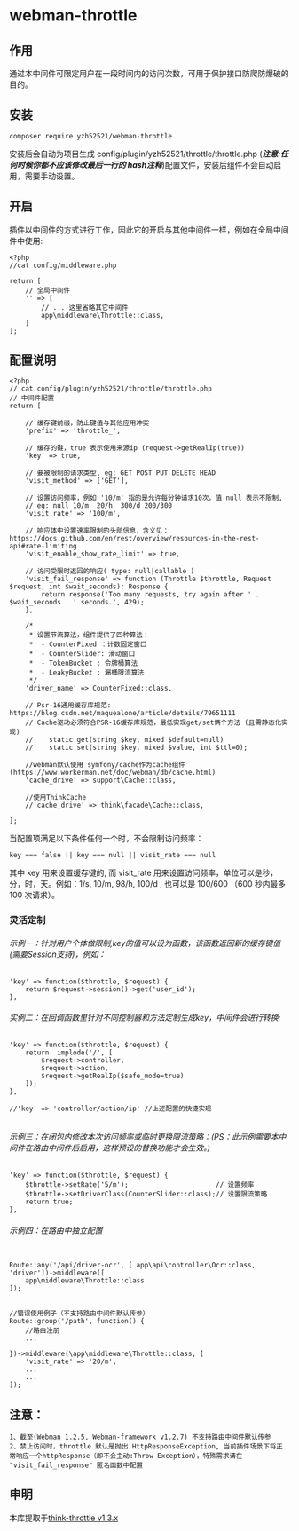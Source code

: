 # webman-throttle

## 作用
通过本中间件可限定用户在一段时间内的访问次数，可用于保护接口防爬防爆破的目的。

## 安装

```composer require yzh52521/webman-throttle```


安装后会自动为项目生成 config/plugin/yzh52521/throttle/throttle.php (***注意:任何时候你都不应该修改最后一行的 hash注释***)配置文件，安装后组件不会自动启用，需要手动设置。


## 开启

插件以中间件的方式进行工作，因此它的开启与其他中间件一样，例如在全局中间件中使用:


```
<?php
//cat config/middleware.php

return [
    // 全局中间件
    '' => [
        // ... 这里省略其它中间件
        app\middleware\Throttle::class,
    ]
];

```


## 配置说明
```
<?php
// cat config/plugin/yzh52521/throttle/throttle.php
// 中间件配置
return [

    // 缓存键前缀，防止键值与其他应用冲突
    'prefix' => 'throttle_',
	
    // 缓存的键，true 表示使用来源ip (request->getRealIp(true))
    'key' => true,
	
    // 要被限制的请求类型, eg: GET POST PUT DELETE HEAD
    'visit_method' => ['GET'],
	
    // 设置访问频率，例如 '10/m' 指的是允许每分钟请求10次。值 null 表示不限制,
	// eg: null 10/m  20/h  300/d 200/300
    'visit_rate' => '100/m',

    // 响应体中设置速率限制的头部信息，含义见：https://docs.github.com/en/rest/overview/resources-in-the-rest-api#rate-limiting
    'visit_enable_show_rate_limit' => true,
	
    // 访问受限时返回的响应( type: null|callable )
    'visit_fail_response' => function (Throttle $throttle, Request $request, int $wait_seconds): Response {
        return response('Too many requests, try again after ' . $wait_seconds . ' seconds.', 429);
    },
	
    /*
     * 设置节流算法，组件提供了四种算法：
     *  - CounterFixed ：计数固定窗口
     *  - CounterSlider: 滑动窗口
     *  - TokenBucket : 令牌桶算法
     *  - LeakyBucket : 漏桶限流算法
     */
    'driver_name' => CounterFixed::class,
	
    // Psr-16通用缓存库规范: https://blog.csdn.net/maquealone/article/details/79651111
    // Cache驱动必须符合PSR-16缓存库规范，最低实现get/set俩个方法 (且需静态化实现)
    //    static get(string $key, mixed $default=null)
    //    static set(string $key, mixed $value, int $ttl=0);

    //webman默认使用 symfony/cache作为cache组件(https://www.workerman.net/doc/webman/db/cache.html)
	'cache_drive' => support\Cache::class,
    
    //使用ThinkCache
    //'cache_drive' => think\facade\Cache::class,
	
];
```

当配置项满足以下条件任何一个时，不会限制访问频率：


```key === false || key === null || visit_rate === null```



其中 key 用来设置缓存键的, 而 visit_rate 用来设置访问频率，单位可以是秒，分，时，天。例如：1/s, 10/m, 98/h, 100/d , 也可以是 100/600 （600 秒内最多 100 次请求）。


### 灵活定制

###### 示例一：针对用户个体做限制,key的值可以设为函数，该函数返回新的缓存键值(需要Session支持)，例如：

```
'key' => function($throttle, $request) {
    return $request->session()->get('user_id');
},
```

###### 实例二：在回调函数里针对不同控制器和方法定制生成key，中间件会进行转换:

```
'key' => function($throttle, $request) {
    return  implode('/', [
		$request->controller,
		$request->action,
		$request->getRealIp($safe_mode=true)
	]);
},

//'key' => 'controller/action/ip' //上述配置的快捷实现


```


###### 示例三：在闭包内修改本次访问频率或临时更换限流策略：(PS：此示例需要本中间件在路由中间件后启用，这样预设的替换功能才会生效。)

```
'key' => function($throttle, $request) {
    $throttle->setRate('5/m');                      // 设置频率
    $throttle->setDriverClass(CounterSlider::class);// 设置限流策略
    return true;
},
```

###### 示例四：在路由中独立配置

```

Route::any('/api/driver-ocr', [ app\api\controller\Ocr::class, 'driver'])->middleware([
    app\middleware\Throttle::class
]);


//错误使用例子（不支持路由中间件默认传参）
Route::group('/path', function() {
    //路由注册
    ...

})->middleware(\app\middleware\Throttle::class, [
    'visit_rate' => '20/m',
    ...
    ...
]);
```

## 注意：
    1、截至(Webman 1.2.5, Webman-framework v1.2.7) 不支持路由中间件默认传参
    2、禁止访问时，throttle 默认是抛出 HttpResponseException, 当前插件场景下将正常响应一个httpResponse（即不会主动:Throw Exception），特殊需求请在 "visit_fail_response" 匿名函数中配置

## 申明

本库提取于[think-throttle v1.3.x](https://github.com/top-think/think-throttle)